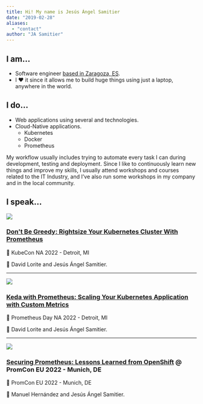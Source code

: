 ```yaml
---
title: Hi! My name is Jesús Ángel Samitier
date: "2019-02-28"
aliases:
  - "contact"
author: "JA Samitier"
---
```


## I am...
- Software engineer [based in Zaragoza, ES](https://www.spain.info/en/destination/zaragoza/).
- I ❤️ it since it allows me to build huge things using just a laptop, anywhere in the world.

## I do...

- Web applications using several and technologies.
- Cloud-Native applications.
	- Kubernetes
	- Docker
	- Prometheus

My workflow usually includes trying to automate every task I can during development, testing and deployment. Since I like to continuously learn new things and improve my skills, I usually attend workshops and courses related to the IT Industry, and I’ve also run some workshops in my company and in the local community.

## I speak...

![](/images/uploads/kubeconNA2022.jpg)
### [Don't Be Greedy: Rightsize Your Kubernetes Cluster With Prometheus](https://www.youtube.com/watch?v=SGGQytM-Nfw) 

📍 KubeCon NA 2022 - Detroit, MI

👥 David Lorite and Jesús Ángel Samitier.

<hr />

![](/images/uploads/PrometheusDayNA2022.jpeg)
### [Keda with Prometheus: Scaling Your Kubernetes Application with Custom Metrics](https://www.youtube.com/watch?v=NyaffVfRzLo)

📍 Prometheus Day NA 2022 - Detroit, MI

👥 David Lorite and Jesús Ángel Samitier.

<hr />

![](/images/uploads/PromCon2022.jpeg)
### [Securing Prometheus: Lessons Learned from OpenShift](https://www.youtube.com/watch?v=WtGOy5ob39M) @ PromCon EU 2022 - Munich, DE

📍 PromCon EU 2022 - Munich, DE

👥 Manuel Hernández and Jesús Ángel Samitier.

